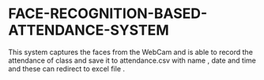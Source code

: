 # FACE-RECOGNITION-BASED-ATTENDANCE-SYSTEM
This system captures the faces from the WebCam and is able to record the attendance of class and save it to attendance.csv with name , date and time and these can redirect to excel file . 
